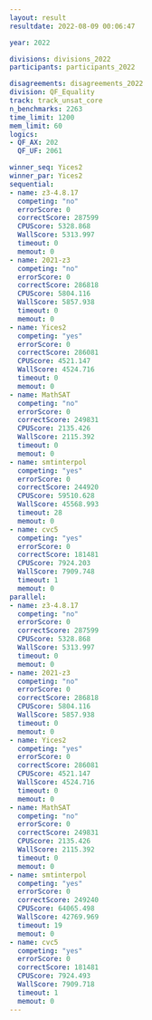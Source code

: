 ```yaml
---
layout: result
resultdate: 2022-08-09 00:06:47

year: 2022

divisions: divisions_2022
participants: participants_2022

disagreements: disagreements_2022
division: QF_Equality
track: track_unsat_core
n_benchmarks: 2263
time_limit: 1200
mem_limit: 60
logics:
- QF_AX: 202
  QF_UF: 2061

winner_seq: Yices2
winner_par: Yices2
sequential:
- name: z3-4.8.17
  competing: "no"
  errorScore: 0
  correctScore: 287599
  CPUScore: 5328.868
  WallScore: 5313.997
  timeout: 0
  memout: 0
- name: 2021-z3
  competing: "no"
  errorScore: 0
  correctScore: 286818
  CPUScore: 5804.116
  WallScore: 5857.938
  timeout: 0
  memout: 0
- name: Yices2
  competing: "yes"
  errorScore: 0
  correctScore: 286081
  CPUScore: 4521.147
  WallScore: 4524.716
  timeout: 0
  memout: 0
- name: MathSAT
  competing: "no"
  errorScore: 0
  correctScore: 249831
  CPUScore: 2135.426
  WallScore: 2115.392
  timeout: 0
  memout: 0
- name: smtinterpol
  competing: "yes"
  errorScore: 0
  correctScore: 244920
  CPUScore: 59510.628
  WallScore: 45568.993
  timeout: 28
  memout: 0
- name: cvc5
  competing: "yes"
  errorScore: 0
  correctScore: 181481
  CPUScore: 7924.203
  WallScore: 7909.748
  timeout: 1
  memout: 0
parallel:
- name: z3-4.8.17
  competing: "no"
  errorScore: 0
  correctScore: 287599
  CPUScore: 5328.868
  WallScore: 5313.997
  timeout: 0
  memout: 0
- name: 2021-z3
  competing: "no"
  errorScore: 0
  correctScore: 286818
  CPUScore: 5804.116
  WallScore: 5857.938
  timeout: 0
  memout: 0
- name: Yices2
  competing: "yes"
  errorScore: 0
  correctScore: 286081
  CPUScore: 4521.147
  WallScore: 4524.716
  timeout: 0
  memout: 0
- name: MathSAT
  competing: "no"
  errorScore: 0
  correctScore: 249831
  CPUScore: 2135.426
  WallScore: 2115.392
  timeout: 0
  memout: 0
- name: smtinterpol
  competing: "yes"
  errorScore: 0
  correctScore: 249240
  CPUScore: 64065.498
  WallScore: 42769.969
  timeout: 19
  memout: 0
- name: cvc5
  competing: "yes"
  errorScore: 0
  correctScore: 181481
  CPUScore: 7924.493
  WallScore: 7909.718
  timeout: 1
  memout: 0
---
```

